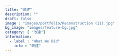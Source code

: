 ```yaml
---
title: "改建"
description: ""
draft: false
image : "images/portfolio/Reconstruction (11).jpg"
bg_image: "images/feature-bg.jpg"
category: [ "改建"]
information:
  - label : "What We Did"
    info : "改建"
---
```



